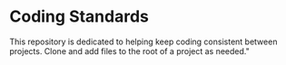 # Coding Standards

This repository is dedicated to helping keep coding consistent between projects. Clone and add files to the root of a project as needed."
